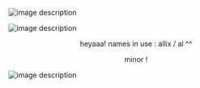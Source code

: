 ![image description](https://gifs.crd.co/assets/images/gallery09/89caa217_original.png?v=ef433a6f)

![image description](https://i.pinimg.com/736x/4e/ec/2d/4eec2df899170a6bacb9c959e4d35489.jpg)

<p align="center">  
heyaaa! names in use : allix / al ^^
<p align="center"> 
minor !
  
![image description](https://gifs.crd.co/assets/images/gallery09/89caa217_original.png?v=ef433a6f)

